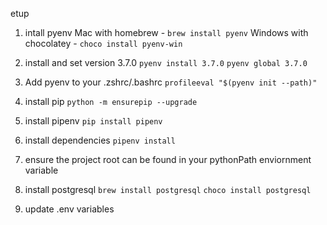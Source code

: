 etup
1. intall pyenv
Mac with homebrew - `brew install pyenv`
Windows with chocolatey - `choco install pyenv-win`

2. install and set version 3.7.0
`pyenv install 3.7.0`
`pyenv global 3.7.0`

3. Add pyenv to your .zshrc/.bashrc 
`profileeval "$(pyenv init --path)"`

3. install pip
`python -m ensurepip --upgrade`

4. install pipenv
`pip install pipenv`

5. install dependencies
`pipenv install`

6. ensure the project root can be found in your pythonPath enviornment variable

7. install postgresql
`brew install postgresql`
`choco install postgresql`

7. update .env variables

